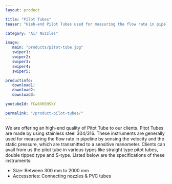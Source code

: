 ```yaml
---
layout: product

title: "Pilot Tubes"
teaser: "Hieh-end Pilot Tubes used for measuring the flow rate in pipeline by sensing the velocity and the static pressure."

category: "Air Nozzles"

image:
   main: "products/pitot-tube.jpg"
   swiper1:
   swiper2:
   swiper3:
   swiper4:
   swiper5:

productinfo:
   download1:
   download2:
   download3:

youtubeId: FCw8XHEHSkY

permalink: "/product-pilot-tubes/"
---
```


We are offering an high-end quality of Pitot Tube to our clients.
Pitot Tubes are made by using stainless steel 304/316.
These instruments are generally used for measuring the flow rate in pipeline by sensing the velocity and the static pressure, which are transmitted to a sensitive manometer.
Clients can avail from us the pitot tube in various types like straight type pitot tubes, double tipped type and S-type.
Listed below are the specifications of these instruments:
- Size: Between 300 mm to 2000 mm
- Accessories: Connecting nozzles & PVC tubes